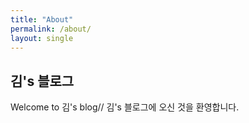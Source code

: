 ```yaml
---
title: "About"
permalink: /about/
layout: single
---
```


## 김's 블로그

Welcome to 김's blog//
김's 블로그에 오신 것을 환영합니다.

